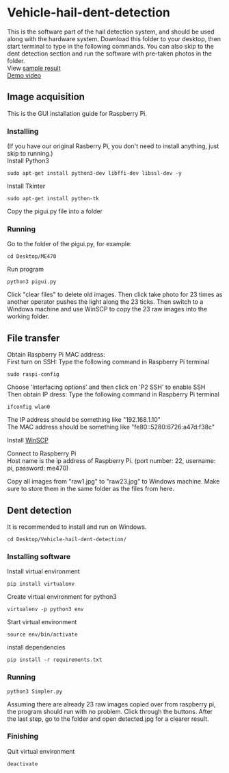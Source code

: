 # Vehicle-hail-dent-detection

This is the software part of the hail detection system, and should be used along with the hardware system. Download this folder to your desktop, then start terminal to type in the following commands. 
You can also skip to the dent detection section and run the software with pre-taken photos in the folder.
<br/>
View [sample result](./detected.jpg)
<br/>
[Demo video](https://www.youtube.com/watch?v=8r61Gxt02Us&t=1s)

## Image acquisition
This is the GUI installation guide for Raspberry Pi. 

### Installing
(If you have our original Rasberry Pi, you don't need to install anything, just skip to running.)<br/>
Install Python3
```
sudo apt-get install python3-dev libffi-dev libssl-dev -y
```
Install Tkinter
```
sudo apt-get install python-tk
```
Copy the pigui.py file into a folder

### Running
Go to the folder of the pigui.py, for example:
```
cd Desktop/ME470
```
Run program
```
python3 pigui.py
```
Click "clear files" to delete old images. Then click take photo for 23 times as another operator pushes the light along the 23 ticks. Then switch to a Windows machine and use WinSCP to copy the 23 raw images into the working folder.


## File transfer

Obtain Raspberry Pi MAC address:
<br/>
First turn on SSH:
Type the following command in Raspberry Pi terminal
```
sudo raspi-config
```
Choose 'Interfacing options' and then click on 'P2 SSH' to enable SSH
<br/>
Then obtain IP dress:
Type the following command in Raspberry Pi terminal
```
ifconfig wlan0
```
The IP address should be something like "192.168.1.10"<br/>
The MAC address should be something like "fe80::5280:6726:a47d:f38c"

Install [WinSCP](https://winscp.net/download/WinSCP-5.15.1-Setup.exe)
<br/>

Connect to Raspberry Pi <br/>
Host name is the ip address of Raspberry Pi.
(port number: 22, username: pi, password: me470)
<br/>

Copy all images from "raw1.jpg" to "raw23.jpg" to Windows machine. Make sure to store them in the same folder as the files from here.

## Dent detection
It is recommended to install and run on Windows. 
```
cd Desktop/Vehicle-hail-dent-detection/
```

### Installing software
Install virtual environment
```
pip install virtualenv
```

Create virtual environment for python3

```
virtualenv -p python3 env
```

Start virtual environment
```
source env/bin/activate
```

install dependencies
```
pip install -r requirements.txt
```

### Running
```
python3 Simpler.py
```
Assuming there are already 23 raw images copied over from raspberry pi, the program should run with no problem. Click through the buttons. After the last step, go to the folder and open detected.jpg for a clearer result.

### Finishing
Quit virtual environment
```
deactivate
```
